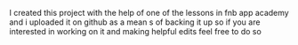 I created this project with the help of one of the lessons in fnb app academy and i uploaded it on github as a mean s of backing it up so if you are interested in working on it and making helpful edits feel free to do so 
